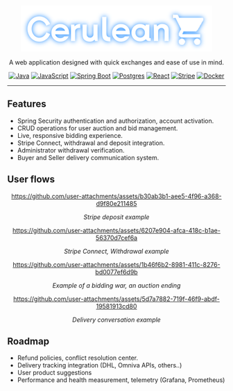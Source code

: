 <div align="center">

<picture>
  <img alt="cerulean logo" src="/assets/cerulean_logo.png">
</picture>

A web application designed with quick exchanges and ease of use in mind.

[![Java](https://img.shields.io/badge/Java-%23ED8B00.svg?logo=openjdk&logoColor=white)](#)
[![JavaScript](https://img.shields.io/badge/JavaScript-F7DF1E?logo=javascript&logoColor=000)](#)
[![Spring Boot](https://img.shields.io/badge/Spring%20Boot-6DB33F?logo=springboot&logoColor=fff)](#)
[![Postgres](https://img.shields.io/badge/Postgres-%23316192.svg?logo=postgresql&logoColor=white)](#)
[![React](https://img.shields.io/badge/React-%2320232a.svg?logo=react&logoColor=%2361DAFB)](#)
[![Stripe](https://img.shields.io/badge/Stripe-5851DD?logo=stripe&logoColor=fff)](#)
[![Docker](https://img.shields.io/badge/Docker-2496ED?logo=docker&logoColor=fff)](#)
</div>

---

## Features

- Spring Security authentication and authorization, account activation.
- CRUD operations for user auction and bid management.
- Live, responsive bidding experience.
- Stripe Connect, withdrawal and deposit integration.
- Administrator withdrawal verification.
- Buyer and Seller delivery communication system.

## User flows
<div align="center">

https://github.com/user-attachments/assets/b30ab3b1-aee5-4f96-a368-d9f80e211485

*Stripe deposit example*

https://github.com/user-attachments/assets/6207e904-afca-418c-b1ae-56370d7cef6a

*Stripe Connect, Withdrawal example*

https://github.com/user-attachments/assets/1b46f6b2-8981-411c-8276-bd0077ef6d9b

*Example of a bidding war, an auction ending*

https://github.com/user-attachments/assets/5d7a7882-719f-46f9-abdf-19581913cd80

*Delivery conversation example*

</div>

## Roadmap

- Refund policies, conflict resolution center.
- Delivery tracking integration (DHL, Omniva APIs, others..)
- User product suggestions
- Performance and health measurement, telemetry (Grafana, Prometheus)
